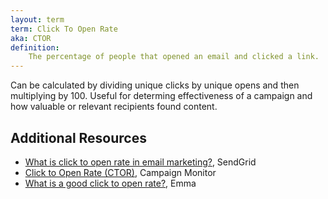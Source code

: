 ```yaml
---
layout: term
term: Click To Open Rate
aka: CTOR
definition:
    The percentage of people that opened an email and clicked a link.
---
```

Can be calculated by dividing unique clicks by unique opens and then multiplying by 100. Useful for determing effectiveness of a campaign and how valuable or relevant recipients found content. 

## Additional Resources

- [What is click to open rate in email marketing?](https://sendgrid.com/blog/click-to-open-rate-how-relevant-is-my-email/), SendGrid
- [Click to Open Rate (CTOR)](https://www.campaignmonitor.com/resources/glossary/click-to-open-rate-ctor/), Campaign Monitor
- [What is a good click to open rate?](https://content.myemma.com/blog/what-is-a-good-click-to-open-rate), Emma